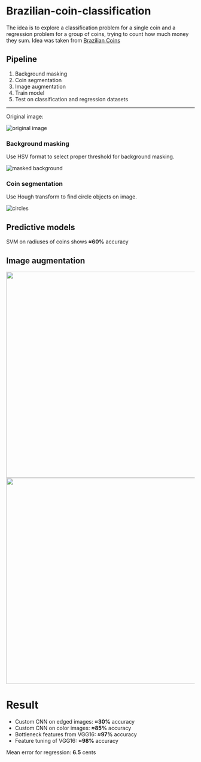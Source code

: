 # Brazilian-coin-classification
The idea is to explore a classification problem for a single coin and a regression problem for a group of coins, trying to count how much money they sum.
Idea was taken from [Brazilian Coins](https://www.kaggle.com/lgmoneda/br-coins)

## Pipeline
1. Background masking
2. Coin segmentation
3. Image augmentation
4. Train model
5. Test on classification and regression datasets
---
Original image:


![original image](https://github.com/OnbyshAlex/Brazilian-coin-classification/blob/master/images/original.jpg)
### Background masking
Use HSV format to select proper threshold for background masking.


![masked background](https://github.com/OnbyshAlex/Brazilian-coin-classification/blob/master/images/masking.jpg)

### Coin segmentation
Use Hough transform to find circle objects on image.


![circles](https://github.com/OnbyshAlex/Brazilian-coin-classification/blob/master/images/circles.jpg)

## Predictive models
SVM on radiuses of coins shows **≈60%** accuracy

## Image augmentation
<img src="https://github.com/OnbyshAlex/Brazilian-coin-classification/blob/master/images/augmentation_5.png" width="550">
<img src="https://github.com/OnbyshAlex/Brazilian-coin-classification/blob/master/images/augmentation_25.png" width="550">

# Result
* Custom CNN on edged images: **≈30%** accuracy
* Custom CNN on color images: **≈85%** accuracy
* Bottleneck features from VGG16: **≈97%** accuracy
* Feature tuning of VGG16: **≈98%** accuracy

Mean error for regression: **6.5** cents

